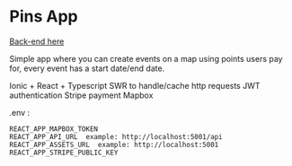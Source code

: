 # Pins App

[Back-end here](https://github.com/JeanCarrillo/pins-app-backend)

Simple app where you can create events on a map using points users pay for, every event has a start date/end date.

Ionic + React + Typescript
SWR to handle/cache http requests
JWT authentication
Stripe payment
Mapbox

.env :

```
REACT_APP_MAPBOX_TOKEN
REACT_APP_API_URL  example: http://localhost:5001/api
REACT_APP_ASSETS_URL  example: http://localhost:5001
REACT_APP_STRIPE_PUBLIC_KEY
```
